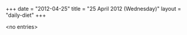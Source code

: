 +++
date = "2012-04-25"
title = "25 April 2012 (Wednesday)"
layout = "daily-diet"
+++


\<no entries\>

